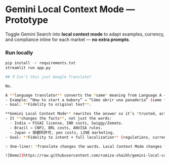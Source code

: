 # Gemini Local Context Mode — Prototype

Toggle Gemini Search into **local context mode** to adapt examples, currency, and compliance inline for each market — **no extra prompts**.

### Run locally
```bash
pip install -r requirements.txt
streamlit run app.py

## ❓ Isn't this just Google Translate?

No.

A **language translator** converts the *same* meaning from Language A → Language B.
- Example: “How to start a bakery” → “Cómo abrir una panadería” (same facts, different language).
- Goal: **Fidelity to original text**.

**Gemini Local Context Mode** rewrites the answer so it’s *trusted, actionable, and relevant* **in a specific market**.
- It **changes the facts**, not just the words:
  - India → FSSAI license, INR costs, Swiggy/Zomato.
  - Brazil → CNPJ, BRL costs, ANVISA rules.
  - Japan → 保健所許可, yen costs, LINE marketing.
- Goal: **Fidelity to intent + full localization** (regulations, currency, examples, tone).

💡 One-liner: *Translate changes the words. Local Context Mode changes the world around those words so it feels like it was written for you.*

![Demo](https://raw.githubusercontent.com/rumiza-shaikh/gemini-local-context-mode/main/assets/demo.gif)



